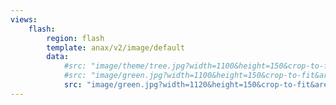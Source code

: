 ```yaml
---
views:
    flash:
        region: flash
        template: anax/v2/image/default
        data:
            #src: "image/theme/tree.jpg?width=1100&height=150&crop-to-fit&area=0,0,30,0"
            #src: "image/green.jpg?width=1100&height=150&crop-to-fit&area=0,0,30,0"
            src: "image/green.jpg?width=1120&height=150&crop-to-fit&area=10,0,0,10"
---
```

